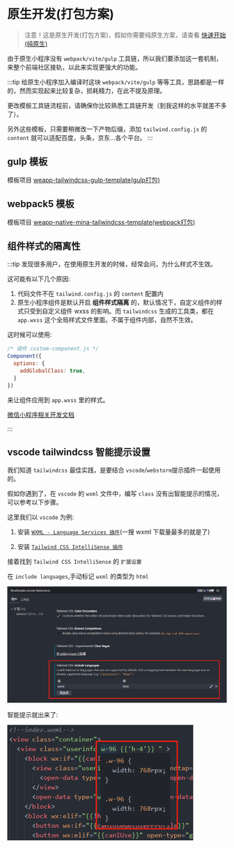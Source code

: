 # 原生开发(打包方案)

> 注意！这是原生开发(打包方案)，假如你需要纯原生方案，请查看 [快速开始(纯原生)](/docs/quick-start/native/install)

由于原生小程序没有 `webpack/vite/gulp` 工具链，所以我们要添加这一套机制，来整个前端社区接轨，以此来实现更强大的功能。

:::tip
给原生小程序加入编译时这块 `webpack/vite/gulp` 等等工具，思路都是一样的，然而实现起来比较复杂，损耗精力，在此不提及原理。

更改模板工具链流程前，请确保你比较熟悉工具链开发（到我这样的水平就差不多了）。

另外这些模板，只需要稍微改一下产物后缀，添加 `tailwind.config.js` 的 `content` 就可以适配百度，头条，京东...各个平台。
:::

## gulp 模板

模板项目 [weapp-tailwindcss-gulp-template(gulp打包)](https://github.com/sonofmagic/weapp-tailwindcss-webpack-plugin/tree/main/demo/gulp-app)

## webpack5 模板

模板项目 [weapp-native-mina-tailwindcss-template(webpack打包)](https://github.com/sonofmagic/weapp-native-mina-tailwindcss-template)

## 组件样式的隔离性

:::tip
发现很多用户，在使用原生开发的时候，经常会问，为什么样式不生效。

这可能有以下几个原因:

1. 代码文件不在 `tailwind.config.js` 的 `content` 配置内
2. 原生小程序组件是默认开启 **组件样式隔离** 的，默认情况下，自定义组件的样式只受到自定义组件 wxss 的影响。而 `tailwindcss` 生成的工具类，都在 `app.wxss` 这个全局样式文件里面。不属于组件内部，自然不生效。

这时候可以使用:

```js
/* 组件 custom-component.js */
Component({
  options: {
    addGlobalClass: true,
  }
})
```

来让组件应用到 `app.wxss` 里的样式。

[微信小程序相关开发文档](https://developers.weixin.qq.com/miniprogram/dev/framework/custom-component/wxml-wxss.html#%E7%BB%84%E4%BB%B6%E6%A0%B7%E5%BC%8F%E9%9A%94%E7%A6%BB)

:::

## vscode tailwindcss 智能提示设置

我们知道 `tailwindcss` 最佳实践，是要结合 `vscode`/`webstorm`提示插件一起使用的。

假如你遇到了，在 `vscode` 的 `wxml` 文件中，编写 `class` 没有出智能提示的情况，可以参考以下步骤。

这里我们以 `vscode` 为例:

1. 安装 [`WXML - Language Services 插件`](https://marketplace.visualstudio.com/items?itemName=qiu8310.minapp-vscode)(一搜 wxml 下载量最多的就是了)

2. 安装 [`Tailwind CSS IntelliSense 插件`](https://marketplace.visualstudio.com/items?itemName=bradlc.vscode-tailwindcss)

接着找到 `Tailwind CSS IntelliSense` 的 `扩展设置`

在 `include languages`,手动标记 `wxml` 的类型为 `html`

![如图所示](./img/vscode-setting.png)

智能提示就出来了:

![智能提示](./img/wxml-i.png)

